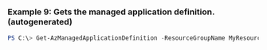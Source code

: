 
### Example 9: Gets the managed application definition. (autogenerated)
```powershell
PS C:\> Get-AzManagedApplicationDefinition -ResourceGroupName MyResourceGroup


